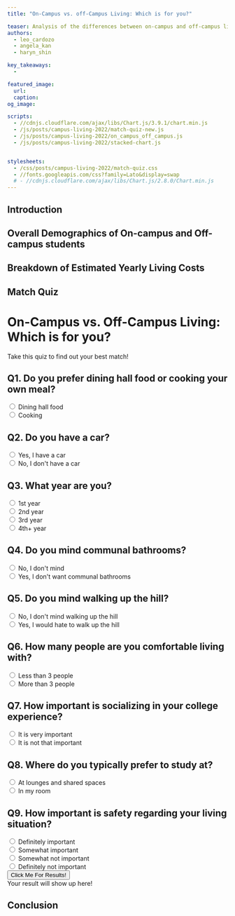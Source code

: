 ```yaml
---
title: "On-Campus vs. off-Campus Living: Which is for you?"

teaser: Analysis of the differences between on-campus and off-campus living at UCLA. 
authors:
  - leo_cardozo
  - angela_kan
  - haryn_shin

key_takeaways:
  - 

featured_image:
  url: 
  caption: 
og_image: 

scripts:
  - //cdnjs.cloudflare.com/ajax/libs/Chart.js/3.9.1/chart.min.js
  - /js/posts/campus-living-2022/match-quiz-new.js
  - /js/posts/campus-living-2022/on_campus_off_campus.js
  - /js/posts/campus-living-2022/stacked-chart.js


stylesheets:
  - /css/posts/campus-living-2022/match-quiz.css
  - //fonts.googleapis.com/css?family=Lato&display=swap
  # - //cdnjs.cloudflare.com/ajax/libs/Chart.js/2.8.0/Chart.min.js
---
```


## Introduction

## Overall Demographics of On-campus and Off-campus students

## Breakdown of Estimated Yearly Living Costs
 <!-- <title>On campus vs. Off campus</title>
 <script src="stacked-chart.js" defer></script>
 <script src="https://cdnjs.cloudflare.com/ajax/libs/Chart.js/3.9.1/chart.min.js"></script> -->

## Match Quiz

<!-- <div class = "quiz-contatiner">
  <iframe width="100%" height="500" src="../../../../js/posts/campus-living-2022/match-quiz.html" frameboarder="0" allowfullscreen></iframe>
</div> -->
  <!-- <iframe width="100%" height="500" src="../../../../the-stack/match-quiz.html" frameboarder="0" allowfullscreen></iframe>
</div> -->

<!-- <script src = "match-quiz-new.js" defer></script> -->
<!-- <script src="https://cdnjs.cloudflare.com/ajax/libs/Chart.js/2.8.0/Chart.min.js"></script> -->
<!-- <link href="https://fonts.googleapis.com/css?family=Lato&display=swap" rel="stylesheet"> -->
<!-- <link rel="stylesheet" href ="/css/posts/campus-living-2022/match-quiz.css"> -->

<div id="wrapper">  
    <h1>On-Campus vs. Off-Campus Living: Which is for you?</h1>
    <p>Take this quiz to find out your best match!</p> 
<form id = "quiz">
		<h2>Q1. Do you prefer dining hall food or cooking your own meal?</h2>
		<label><input type="radio" name="q1" value="oncamp" required>
			Dining hall food
		<span class="checkmark"></span>
		</label><br />
		<label><input type="radio" name="q1" value="offcamp" required>
			Cooking
		</label><br />         
		<h2>Q2. Do you have a car?</h2>
		<label><input type="radio" name="q2" value="offcamp" required>
			Yes, I have a car
		</label><br />
		<label></label><input type="radio" name="q2" value="oncamp" required>
			No, I don't have a car
		</label><br />
        <h2>Q3. What year are you?</h2>
		<label><input type="radio" name="q3" value="oncamp" required>
			1st year
		</label><br />
		<label><input  type="radio" name="q3" value="oncamp" required>
			2nd year
		</label><br />
		<label><input type="radio" name="q3" value="offcamp" required>
			3rd year
		</label><br />
		<label><input type="radio" name="q3" value="offcamp" required>
			4th+ year
		</label><br />
		<h2>Q4. Do you mind communal bathrooms?</h2>
		<label><input type="radio" name="q4" value="oncamp" required>
			No, I don't mind
		</label><br />
		<label><input type="radio" name="q4" value="offcamp" required>
			Yes, I don't want communal bathrooms
		</label><br />
        <h2>Q5. Do you mind walking up the hill?</h2>
		<label><input type="radio" name="q5" value="oncamp" required>
			No, I don't mind walking up the hill
		</label><br />
		<label><input type="radio" name="q5" value="offcamp" required>
			Yes, I would hate to walk up the hill
		</label><br />
		<h2>Q6. How many people are you comfortable living with?</h2>
		<label><input type="radio" name="q6" value="oncamp" required>
			Less than 3 people
		</label><br />
		<label><input type="radio" name="q6" value="offcamp" required>
			More than 3 people
		</label><br />
		<h2>Q7. How important is socializing in your college experience?</h2>
		<label><input type="radio" name="q7" value="oncamp" required>
			It is very important
		</label><br />
		<label><input type="radio" name="q7" value="offcamp" required>
			It is not that important
		</label><br />
		<h2>Q8. Where do you typically prefer to study at?</h2>
		<label><input type="radio" name="q8" value="oncamp" required>
			At lounges and shared spaces
		</label><br />
		<label><input type="radio" name="q8" value="offcamp" required>
			In my room
		</label><br />
		<h2>Q9. How important is safety regarding your living situation?</h2>
		<label><input type="radio" name="q9" value="oncamp" required>
			Definitely important
		</label><br />
		<label><input type="radio" name="q9" value="oncamp" required>
			Somewhat important
		</label><br />
		<label><input type="radio" name="q9" value="offcamp" required>
			Somewhat not important
		</label><br />
		<label><input type="radio" name="q9" value="offcamp" required>
			Definitely not important
		</label><br />
		<div>
		<button type="button" id="submit" onclick="matchQuiz()">Click Me For Results!</button>
	    </form>
		<div id="answer">Your result will show up here!</div> 
		<div>
		<canvas id="matchChart" width="200" height="200"></canvas>
		</div>

## Conclusion




